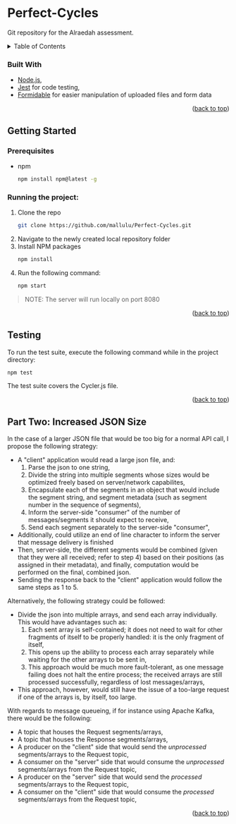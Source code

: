 <a name="readme-top"></a>

# Perfect-Cycles
Git repository for the Alraedah assessment.

<!-- TABLE OF CONTENTS -->
<details>
  <summary>Table of Contents</summary>
  <ol>
    <li>
       <a href="#built-with">Built With</a>
    </li>
    <li>
      <a href="#getting-started">Getting Started</a>
      <ul>
        <li><a href="#prerequisites">Prerequisites</a></li>
        <li><a href="#running-the-project">Running the Project</a></li>
      </ul>
    </li>
    <li><a href="#testing">Testing</a></li>
    <li><a href="#part-two-increased-json-size">Part Two</a></li>
  </ol>
</details>

### Built With

* [Node.js](https://github.com/nodejs/node),
* [Jest](https://github.com/facebook/jest) for code testing,
* [Formidable](https://github.com/node-formidable/formidable) for easier manipulation of uploaded files and form data


<p align="right">(<a href="#readme-top">back to top</a>)</p>

<!-- GETTING STARTED -->
## Getting Started

### Prerequisites

* npm
  ```sh
  npm install npm@latest -g
  ```
### Running the project:

1. Clone the repo
   ```sh
   git clone https://github.com/mallulu/Perfect-Cycles.git
   ```
2. Navigate to the newly created local repository folder
3. Install NPM packages
   ```sh
   npm install
   ```
4. Run the following command:
   ```sh
   npm start
   ```
> NOTE: The server will run locally on port 8080

<p align="right">(<a href="#readme-top">back to top</a>)</p>

<!-- TESTING -->
## Testing
To run the test suite, execute the following command while in the project directory:
```sh
npm test
```

The test suite covers the Cycler.js file.

<p align="right">(<a href="#readme-top">back to top</a>)</p>

<!-- PART TWO -->
## Part Two: Increased JSON Size
In the case of a larger JSON file that would be too big for a normal API call, I propose the following strategy:
* A "client" application would read a large json file, and:
  1. Parse the json to one string,
  2. Divide the string into multiple segments whose sizes would be optimized freely based on server/network capabilites,
  3. Encapsulate each of the segments in an object that would include the segment string, and segment metadata (such as segment number in the sequence of segments),
  4. Inform the server-side "consumer" of the number of messages/segments it should expect to receive,
  5. Send each segment separately to the server-side "consumer",
* Additionally, could utilize an end of line character to inform the server that message delivery is finished
* Then, server-side, the different segments would be combined (given that they were all received; refer to step 4) based on their positions (as assigned in their metadata), and finally, computation would be performed on the final, combined json.
* Sending the response back to the "client" application would follow the same steps as 1 to 5.

Alternatively, the following strategy could be followed: 
* Divide the json into multiple arrays, and send each array individually. This would have advantages such as:
  1. Each sent array is self-contained; it does not need to wait for other fragments of itself to be properly handled: it is the only fragment of itself,
  2. This opens up the ability to process each array separately while waiting for the other arrays to be sent in,
  3. This approach would be much more fault-tolerant, as one message failing does not halt the entire process; the received arrays are still processed successfully, regardless of lost messages/arrays,
* This approach, however, would still have the issue of a too-large request if one of the arrays is, by itself, too large.

With regards to message queueing, if for instance using Apache Kafka, there would be the following:
* A topic that houses the Request segments/arrays,
* A topic that houses the Response segments/arrays,
* A producer on the "client" side that would send the *unprocessed* segments/arrays to the Request topic,
* A consumer on the "server" side that would consume the *unprocessed* segments/arrays from the Request topic,
* A producer on the "server" side that would send the *processed* segments/arrays to the Request topic,
* A consumer on the "client" side that would consume the *processed* segments/arrays from the Request topic,

<p align="right">(<a href="#readme-top">back to top</a>)</p>

